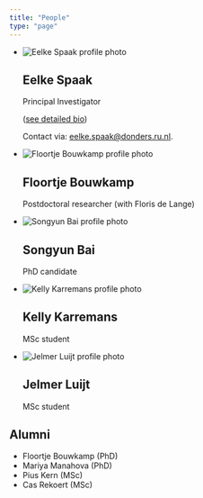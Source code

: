 ```yaml
---
title: "People"
type: "page"
---
```


<ul class="people-page">

<li>
    <img src="/images/eelke-spaak.png" class="bio-profile-pic" alt="Eelke Spaak profile photo">
    <h2>Eelke Spaak</h2>
    <p>Principal Investigator</p>
    <p>(<a href="/people/eelke-spaak">see detailed bio</a>)</p>
    <p>Contact via: <a href="mailto:eelke.spaak@donders.ru.nl">eelke.spaak@donders.ru.nl</a>.</p>
</li>

<li>
    <img src="/images/floortje-bouwkamp.jpg" class="bio-profile-pic" alt="Floortje Bouwkamp profile photo">
    <h2>Floortje Bouwkamp</h2>
    <p>Postdoctoral researcher (with Floris de Lange)</p>
</li>

<li>
    <img src="/images/songyun-bai.png" class="bio-profile-pic" alt="Songyun Bai profile photo">
    <h2>Songyun Bai</h2>
    <p>PhD candidate</p>
</li>

<li>
    <img src="/images/pixel.png" class="bio-profile-pic" alt="Kelly Karremans profile photo">
    <h2>Kelly Karremans</h2>
    <p>MSc student</p>
</li>

<li>
    <img src="/images/pixel.png" class="bio-profile-pic" alt="Jelmer Luijt profile photo">
    <h2>Jelmer Luijt</h2>
    <p>MSc student</p>
</li>

</ul>

## Alumni

<ul class="people-page-alumni">
    <li>Floortje Bouwkamp (PhD)</li>
    <li>Mariya Manahova (PhD)</li>
    <li>Pius Kern (MSc)</li>
    <li>Cas Rekoert (MSc)</li>
</ul>